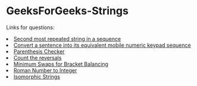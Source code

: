 # GeeksForGeeks-Strings

Links for questions:

<li> <a href = "https://practice.geeksforgeeks.org/problems/second-most-repeated-string-in-a-sequence0534/1#"> Second most repeated string in a sequence </a>  <br> </li>
<li> <a href = "https://practice.geeksforgeeks.org/problems/convert-a-sentence-into-its-equivalent-mobile-numeric-keypad-sequence0547/1"> Convert a sentence into its equivalent mobile numeric keypad sequence </a> <br> </li>
<li> <a href = "https://practice.geeksforgeeks.org/problems/parenthesis-checker2744/1#"> Parenthesis Checker </a>  <br> </li>
<li> <a href = "https://practice.geeksforgeeks.org/problems/count-the-reversals0401/1"> Count the reversals </a>  <br> </li>
<li> <a href = "https://practice.geeksforgeeks.org/problems/minimum-swaps-for-bracket-balancing2704/1"> Minimum Swaps for Bracket Balancing </a> <br> </li>
<li> <a href = "https://practice.geeksforgeeks.org/problems/roman-number-to-integer3201/1"> Roman Number to Integer  </a>  <br> </li>
<li> <a href = "https://practice.geeksforgeeks.org/problems/isomorphic-strings-1587115620/1#"> Isomorphic Strings </a>  <br> </li>
